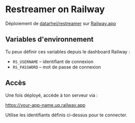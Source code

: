 # Restreamer on Railway

Déploiement de [datarhei/restreamer](https://github.com/datarhei/restreamer) sur [Railway.app](https://railway.app)

## Variables d'environnement

Tu peux définir ces variables depuis le dashboard Railway :

- `RS_USERNAME` – identifiant de connexion
- `RS_PASSWORD` – mot de passe de connexion

## Accès

Une fois déployé, accède à ton serveur via :

https://your-app-name.up.railway.app

Utilise les identifiants définis ci-dessus pour te connecter.
